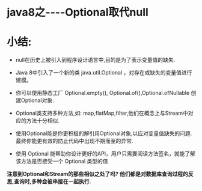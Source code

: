 # java8之----Optional取代null


# 小结:

* null在历史上被引入到程序设计语言中,目的是为了表示变量值的缺失.

* Java 8中引入了一个新的类 java.util.Optional<T> ，对存在或缺失的变量值进行建模。

* 你可以使用静态工厂 Optional.empty(), Optional.of(),Optional.ofNullable 创建Optional对象.

* Optional类支持多种方法,如: map,flatMap,filter,他们在概念上与Stream中对应的方法十分相似.

* 使用Optional能是你更积极的解引用Optional对象,以应对变量值缺失的问题.最终你能更有效的防止代码中出现不期而至的异常.

* 使用 Optional 能帮助你设计更好的API，用户只需要阅读方法签名，就能了解该方法是否接受一个 Optional 类型的值


**注意到Optional和Stream的那些相似之处了吗? 他们都是对数据库查询过程的反思,查询时,多种会被串接在一起执行.**










